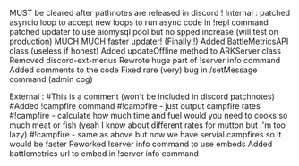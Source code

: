 MUST be cleared after pathnotes are released in discord !
Internal :
patched asyncio loop to accept new loops to run async code in !repl command
patched updater to use aiomysql pool but no spped increase (will test on production)
MUCH MUCH faster updater! (Finally!!)
Added BattleMetricsAPI class (useless if honest)
Added updateOffline method to ARKServer class
Removed discord-ext-menus 
Rewrote huge part of !server info command
Added comments to the code
Fixed rare (very) bug in /setMessage command (admin cog)

External :
#This is a comment (won't be included in discord patchnotes)
#Added !campfire command
#!campfire - just output campfire rates
#!campfire <meat count> - calculate how much time and fuel would you need to cooks so much meat or fish (yeah I know about different rates for mutton but I'm too lazy)
#!campfire <meat count> <campfire count> - same as above but now we have servial campfires so it would be faster
Reworked !server info command to use embeds
Added battlemetrics url to embed in !server info command